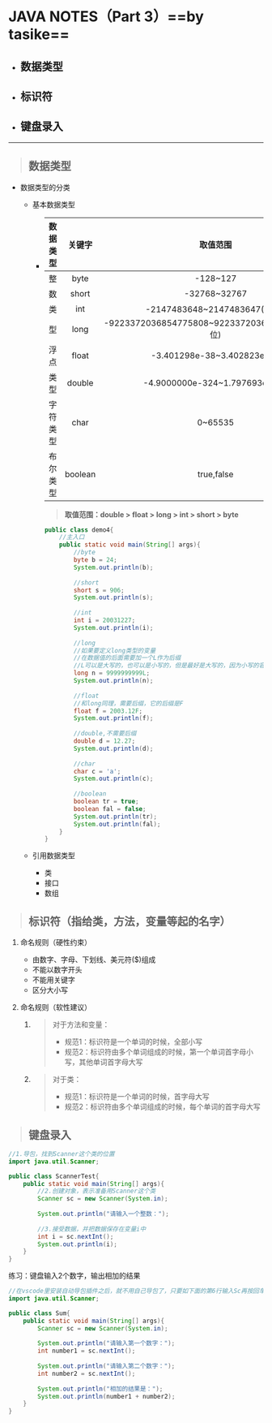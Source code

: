 # JAVA NOTES（Part 3）==by tasike==

- ## 数据类型

- ## 标识符

- ## 键盘录入

--------------------

> ## 数据类型

- 数据类型的分类
  - 基本数据类型
  
    - | 数据类型 | 关键字  |                    取值范围                    | 占用字节 |
      | :------: | :-----: | :--------------------------------------------: | :------: |
      |    整    |  byte   |                    -128~127                    |    1     |
      |    数    |  short  |                  -32768~32767                  |    2     |
      |    类    |   int   |          -2147483648~2147483647(10位)          |    4     |
      |    型    |  long   | -9223372036854775808~9223372036854775807(19位) |    8     |
      |   浮点   |  float  |           -3.401298e-38~3.402823e+38           |    4     |
      |   类型   | double  |         -4.9000000e-324~1.797693e+308          |    8     |
      | 字符类型 |  char   |                    0~65535                     |    2     |
      | 布尔类型 | boolean |                   true,false                   |    1     |
  
      > **取值范围：double > float > long > int > short > byte**
  
      ```java
      public class demo4{
          //主入口
          public static void main(String[] args){
              //byte
              byte b = 24;
              System.out.println(b);
              
              //short
              short s = 906;
              System.out.println(s);
              
              //int
              int i = 20031227;
              System.out.println(i);
              
              //long
              //如果要定义long类型的变量
              //在数据值的后面需要加一个L作为后缀
              //L可以是大写的，也可以是小写的，但是最好是大写的，因为小写的容易混淆
              long n = 9999999999L;
              System.out.println(n);
              
              //float
              //和long同理，需要后缀，它的后缀是F
              float f = 2003.12F;
              System.out.println(f);
              
              //double,不需要后缀
              double d = 12.27;
              System.out.println(d);
              
              //char
              char c = 'a';
              System.out.println(c);
              
              //boolean
              boolean tr = true;
              boolean fal = false;
              System.out.println(tr);
              System.out.println(fal);
          }
      }
      ```
  
      
  
  - 引用数据类型
  
    - 类
    - 接口
    - 数组

> ## 标识符（指给类，方法，变量等起的名字）

1. 命名规则（硬性约束）
   - 由数字、字母、下划线、美元符($)组成
   - 不能以数字开头
   - 不能用关键字
   - 区分大小写

2. 命名规则（软性建议）

   1. > 对于方法和变量：
      >
      > - 规范1：标识符是一个单词的时候，全部小写
      > - 规范2：标识符由多个单词组成的时候，第一个单词首字母小写，其他单词首字母大写

   2. > 对于类：
      >
      > - 规范1：标识符是一个单词的时候，首字母大写
      > - 规范2：标识符由多个单词组成的时候，每个单词的首字母大写

> ## 键盘录入

```java
//1.导包，找到Scanner这个类的位置
import java.util.Scanner;

public class ScannerTest{
    public static void main(String[] args){
        //2.创建对象，表示准备用Scanner这个类
        Scanner sc = new Scanner(System.in);
        
        System.out.println("请输入一个整数：");
        
        //3.接受数据，并把数据保存在变量i中
        int i = sc.nextInt();
        System.out.println(i);
    }
}
```

练习：键盘输入2个数字，输出相加的结果

```java
//在vscode里安装自动导包插件之后，就不用自己导包了，只要如下面的第6行输入Sc再按回车就自动导包了
import java.util.Scanner;

public class Sum{
    public static void main(String[] args){
        Scanner sc = new Scanner(System.in);
        
        System.out.println("请输入第一个数字：");
        int number1 = sc.nextInt();
        
        System.out.println("请输入第二个数字：");
        int number2 = sc.nextInt();
        
        System.out.println("相加的结果是：");
        System.out.println(number1 + number2);
    }
}
```







